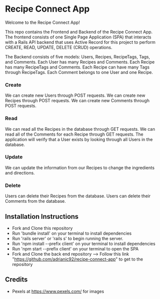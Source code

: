 # Recipe Connect App

Welcome to the Recipe Connect App!

This repo contains the Frontend and Backend of the Recipe Connect App. The frontend consists of one Single Page Application (SPA) that interacts with a Rails API backend that uses Active Record for this project to perform CREATE, READ, UPDATE, DELETE (CRUD) operations.

The Backend consists of five models: Users, Recipes, RecipeTags, Tags, and Comments. Each User has many Recipes and Comments. Each Recipe has many RecipeTags and Comments. Each Recipe can have many Tags through RecipeTags. Each Comment belongs to one User and one Recipe. 

### Create
We can create new Users through POST requests.
We can create new Recipes through POST requests.
We can create new Comments through POST requests.

### Read
We can read all the Recipes in the database through GET requests.
We can read all of the Comments for each Recipe through GET requests.
The application will verify that a User exists by looking through all Users in the database.

### Update
We can update the information from our Recipes to change the ingredients and directions.

### Delete
Users can delete their Recipes from the database.
Users can delete their Comments from the database.

## Installation Instructions
- Fork and Clone this repository
- Run 'bundle install' on your terminal to install dependencies
- Run 'rails server' or 'rails s' to begin running the server.
- Run 'npm install --prefix client' on your terminal to install dependencies
- Run 'npm start --prefix client' on your terminal to open the SPA
- Fork and Clone the back end repository --> Follow this link "https://github.com/adrianic92/recipe-connect-app" to get to the repository

## Credits
- Pexels at https://www.pexels.com/ for images



